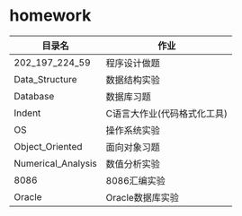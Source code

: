 # homework
|目录名|作业|
|--|--|
|202_197_224_59|程序设计做题|
|Data_Structure|数据结构实验|
|Database|数据库习题|
|Indent|C语言大作业(代码格式化工具)|
|OS|操作系统实验|
|Object_Oriented|面向对象习题|
|Numerical_Analysis|数值分析实验|
|8086|8086汇编实验|
|Oracle|Oracle数据库实验|

